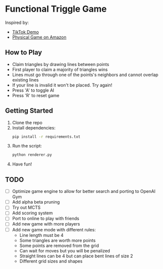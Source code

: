 # Functional Triggle Game

Inspired by:
- [TikTok Demo](https://www.tiktok.com/@games4two/video/7318533546954509611?lang=en)
- [Physical Game on Amazon](https://www.amazon.com/Triangle-Triggle-Rubber-Strategy-Players/dp/B0D9638ZHR)

## How to Play
* Claim triangles by drawing lines between points
* First player to claim a majority of triangles wins
* Lines must go through one of the points's neighbors and cannot overlap existing lines
* If your line is invalid it won't be placed. Try again!
* Press 'A' to toggle AI
* Press 'R' to reset game

## Getting Started
1. Clone the repo
2. Install dependencies:
   ```bash
   pip install -r requirements.txt
   ```
3. Run the script:
   ```bash
   python renderer.py
   ```
4. Have fun!

## TODO
- [ ] Optimize game engine to allow for better search and porting to OpenAI Gym
- [ ] Add alpha beta pruning
- [ ] Try out MCTS
- [ ] Add scoring system
- [ ] Port to online to play with friends
- [ ] Add new game with more players
- [ ] Add new game mode with different rules:
  - Line length must be 4
  - Some triangles are worth more points
  - Some points are removed from the grid
  - Can wait for moves but you will be penalized
  - Straight lines can be 4 but can place bent lines of size 2
  - Different grid sizes and shapes
